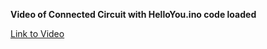 **Video of Connected Circuit with HelloYou.ino code loaded**

[Link to Video](HelloYouLoaded_Muted.mp4)


